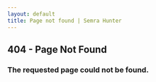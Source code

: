 ```yaml
---
layout: default
title: Page not found | Semra Hunter
---
```

<section class="page-section">
    <div class="container">
        <div class="row">
            <div class="col-lg-12 text-center">
                <span class="fa-stack fa-4x"><i class="fas fa-circle fa-stack-2x text-primary"></i><i class="fas fa-exclamation fa-stack-1x fa-inverse"></i></span>
                <h2 class="section-heading text-uppercase">404 - Page Not Found</h2>
                <h3 class="section-subheading text-muted">The requested page could not be found.</h3>
            </div>
        </div>
    </div>
</section>